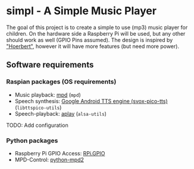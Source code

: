 simpl - A Simple Music Player
===============

The goal of this project is to create a simple to use (mp3) music player for children.
On the hardware side a Raspberry Pi will be used, but any other should work as well (GPIO Pins assumed). The design is inspired by ["Hoerbert"](https://de.hoerbert.com/), however it will have more features (but need more power). 

## Software requirements

### Raspian packages (OS requirements)

- Music playback: [mpd](https://www.musicpd.org/) (`mpd`)
- Speech synthesis: [Google Android TTS engine (svox-pico-tts)](https://elinux.org/RPi_Text_to_Speech_(Speech_Synthesis)) (`libttspico-utils`)
- Speech-playback: [aplay](https://www.alsa-project.org/main/index.php/Main_Page) (`alsa-utils`)

TODO: Add configuration

### Python packages

- Raspberry Pi GPIO Access: [RPi.GPIO](https://sourceforge.net/projects/raspberry-gpio-python/)
- MPD-Control: [python-mpd2](https://github.com/Mic92/python-mpd2) 